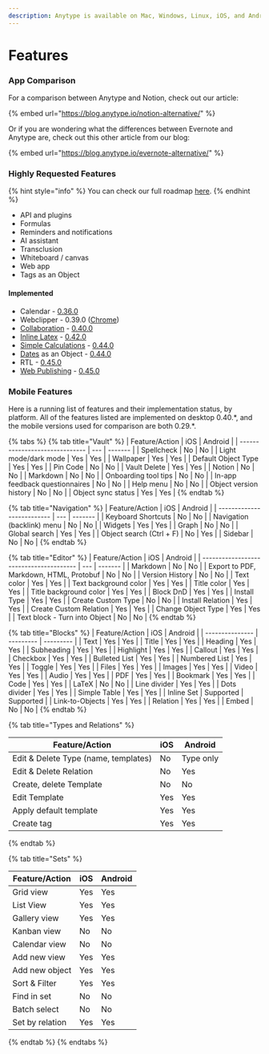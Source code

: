 ```yaml
---
description: Anytype is available on Mac, Windows, Linux, iOS, and Android.
---
```


# Features

### App Comparison

For a comparison between Anytype and Notion, check out our article:

{% embed url="https://blog.anytype.io/notion-alternative/" %}

Or if you are wondering what the differences between Evernote and Anytype are, check out this other article from our blog:

{% embed url="https://blog.anytype.io/evernote-alternative/" %}

### Highly Requested Features

{% hint style="info" %}
You can check our full roadmap [here](https://github.com/orgs/anyproto/projects/1/views/1).
{% endhint %}

* API and plugins
* Formulas
* Reminders and notifications
* AI assistant
* Transclusion
* Whiteboard / canvas
* Web app
* Tags as an Object

#### Implemented

* Calendar - [0.36.0](https://community.anytype.io/t/anytype-desktop-0-36-0-released/12198)
* Webclipper - 0.39.0 ([Chrome](https://chromewebstore.google.com/detail/anytype-web-clipper/jbnammhjiplhpjfncnlejjjejghimdkf?hl=en))
* [Collaboration](../../basics/space/collaboration.md) - [0.40.0](https://community.anytype.io/t/anytype-desktop-0-40-0-multiplayer-released/20219)
* [Inline Latex](../../basics/object-editor/blocks.md#inline-latex) - [0.42.0](https://community.anytype.io/t/anytype-desktop-0-42-0-released/22993#p-83725-inline-latex-scientist-5)
* [Simple Calculations](../../basics/sets-and-collections/#simple-formulas-calculations) - [0.44.0](https://community.anytype.io/t/anytype-desktop-0-44-0-released/25865)
* [Dates](../../basics/types/dates.md) as an Object - [0.44.0](https://community.anytype.io/t/anytype-desktop-0-44-0-released/25865)
* RTL - [0.45.0](https://community.anytype.io/t/anytype-desktop-0-45-0-released/26702)
* [Web Publishing](../../basics/space/web-publishing.md) - [0.45.0](https://community.anytype.io/t/anytype-desktop-0-45-0-released/26702)

### Mobile Features

Here is a running list of features and their implementation status, by platform. All of the features listed are implemented on desktop 0.40.\*, and the mobile versions used for comparison are both 0.29.\*.

{% tabs %}
{% tab title="Vault" %}
| Feature/Action                 | iOS | Android |
| ------------------------------ | --- | ------- |
| Spellcheck                     | No  | No      |
| Light mode/dark mode           | Yes | Yes     |
| Wallpaper                      | Yes | Yes     |
| Default Object Type            | Yes | Yes     |
| Pin Code                       | No  | No      |
| Vault Delete                   | Yes | Yes     |
| Notion                         | No  | No      |
| Markdown                       | No  | No      |
| Onboarding tool tips           | No  | No      |
| In-app feedback questionnaires | No  | No      |
| Help menu                      | No  | No      |
| Object version history         | No  | No      |
| Object sync status             | Yes | Yes     |
{% endtab %}

{% tab title="Navigation" %}
| Feature/Action             | iOS | Android |
| -------------------------- | --- | ------- |
| Keyboard Shortcuts         | No  | No      |
| Navigation (backlink) menu | No  | No      |
| Widgets                    | Yes | Yes     |
| Graph                      | No  | No      |
| Global search              | Yes | Yes     |
| Object search (Ctrl + F)   | No  | Yes     |
| Sidebar                    | No  | No      |
{% endtab %}

{% tab title="Editor" %}
| Feature/Action                          | iOS | Android |
| --------------------------------------- | --- | ------- |
| Markdown                                | No  | No      |
| Export to PDF, Markdown, HTML, Protobuf | No  | No      |
| Version History                         | No  | No      |
| Text color                              | Yes | Yes     |
| Text background color                   | Yes | Yes     |
| Title color                             | Yes | Yes     |
| Title background color                  | Yes | Yes     |
| Block DnD                               | Yes | Yes     |
| Install Type                            | Yes | Yes     |
| Create Custom Type                      | No  | No      |
| Install Relation                        | Yes | Yes     |
| Create Custom Relation                  | Yes | Yes     |
| Change Object Type                      | Yes | Yes     |
| Text block - Turn into Object           | No  | No      |
{% endtab %}

{% tab title="Blocks" %}
| Feature/Action  | iOS       | Android   |
| --------------- | --------- | --------- |
| Text            | Yes       | Yes       |
| Title           | Yes       | Yes       |
| Heading         | Yes       | Yes       |
| Subheading      | Yes       | Yes       |
| Highlight       | Yes       | Yes       |
| Callout         | Yes       | Yes       |
| Checkbox        | Yes       | Yes       |
| Bulleted List   | Yes       | Yes       |
| Numbered List   | Yes       | Yes       |
| Toggle          | Yes       | Yes       |
| Files           | Yes       | Yes       |
| Images          | Yes       | Yes       |
| Video           | Yes       | Yes       |
| Audio           | Yes       | Yes       |
| PDF             | Yes       | Yes       |
| Bookmark        | Yes       | Yes       |
| Code            | Yes       | Yes       |
| LaTeX           | No        | No        |
| Line divider    | Yes       | Yes       |
| Dots divider    | Yes       | Yes       |
| Simple Table    | Yes       | Yes       |
| Inline Set      | Supported | Supported |
| Link-to-Objects | Yes       | Yes       |
| Relation        | Yes       | Yes       |
| Embed           | No        | No        |
{% endtab %}

{% tab title="Types and Relations" %}
<table data-full-width="false"><thead><tr><th>Feature/Action</th><th>iOS</th><th>Android</th></tr></thead><tbody><tr><td>Edit &#x26; Delete Type (name, templates)</td><td>No</td><td>Type only</td></tr><tr><td>Edit &#x26; Delete Relation</td><td>No</td><td>Yes</td></tr><tr><td>Create, delete Template</td><td>No</td><td>No</td></tr><tr><td>Edit Template</td><td>Yes</td><td>Yes</td></tr><tr><td>Apply default template</td><td>Yes</td><td>Yes</td></tr><tr><td>Create tag</td><td>Yes</td><td>Yes</td></tr></tbody></table>
{% endtab %}

{% tab title="Sets" %}
<table data-full-width="false"><thead><tr><th>Feature/Action</th><th>iOS</th><th>Android</th></tr></thead><tbody><tr><td>Grid view</td><td>Yes</td><td>Yes</td></tr><tr><td>List View</td><td>Yes</td><td>Yes</td></tr><tr><td>Gallery view</td><td>Yes</td><td>Yes</td></tr><tr><td>Kanban view</td><td>No</td><td>No</td></tr><tr><td>Calendar view</td><td>No</td><td>No</td></tr><tr><td>Add new view</td><td>Yes</td><td>Yes</td></tr><tr><td>Add new object</td><td>Yes</td><td>Yes</td></tr><tr><td>Sort &#x26; Filter</td><td>Yes</td><td>Yes</td></tr><tr><td>Find in set</td><td>No</td><td>No</td></tr><tr><td>Batch select</td><td>No</td><td>No</td></tr><tr><td>Set by relation</td><td>Yes</td><td>Yes</td></tr></tbody></table>
{% endtab %}
{% endtabs %}
